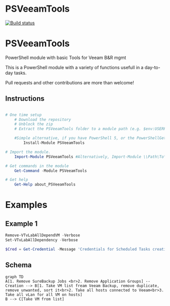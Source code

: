 # PSVeeamTools

[![Build status](https://ci.appveyor.com/api/projects/status/ewq04us7gf55pdmi/branch/master?svg=true)](https://ci.appveyor.com/project/DomBros/PSVeeamTools/branch/master)

PSVeeamTools
=============

PowerShell module with basic Tools for Veeam B&R mgmt

This is a PowerShell module with a variety of functions usefull in a day-to-day tasks.

Pull requests and other contributions are more than welcome!

## Instructions

```powershell

# One time setup
    # Download the repository
    # Unblock the zip
    # Extract the PSVeeamTools folder to a module path (e.g. $env:USERPROFILE\Documents\WindowsPowerShell\Modules\)

    #Simple alternative, if you have PowerShell 5, or the PowerShellGet module:
        Install-Module PSVeeamTools

# Import the module.
    Import-Module PSVeeamTools #Alternatively, Import-Module \\Path\To\PSVeeamTools

# Get commands in the module
    Get-Command -Module PSVeeamTools

# Get help
    Get-Help about_PSVeeamTools
```

# Examples

## Example 1
```powershell
Remove-VTvLabAllDependVM -Verbose
Set-VTvLabAllDependency -Verbose

$Cred = Get-Credential -Message 'Credentials for Scheduled Tasks creation and running' -UserName "$env:USERDOMAIN\$env:USERNAME" Set-VTVbrSureBackupScheduledTask -Credential $Cred
```

## Schema
```mermaid
graph TD
A[1. Remove SureBackup Jobs <br>2. Remove Application Groups] -- Creation --> B[1. Take VM list fream Veeam Backup, remove duplicate, remove unwanted, sort it<br>2. Take all hosts connected to Veeam<br>3. Take all vLan for all VM on hosts]
B --> C[Take VM from list]
```